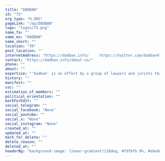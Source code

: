 ```yaml
---
title: "DADBAN"
id: "75"
org_type: "H_ORG"
pageLink: "/op/DADBAN"
logo: "logos/75.png"
name_fa: ""
name_en: "DADBAN"
name_short: ""
location: "TR"
post_location: ""
internetAddress: "https://dadban.info/     https://twitter.com/dadban4"
contact: "https://dadban.info/about-us/"
phone: ""
about: ""
expertise: "'Dadban' is an effort by a group of lawyers and jurists that started working in November 1400. The main goal of Dodban is to provide legal advice to citizens who work in the field of human rights in any way. In addition to counseling, Dodban produces educational content to inform citizens. It should be mentioned that Dodban does not have any commercial activity and offers all its services for free. Dadban is only a legal and educational base and is not affiliated with any political organization and does not follow any political line of thought."
history: ""
manifest: ""
coc: ""
estimation_of_members: ""
political_orientation: ""
markForEdit: ""
social_telegram: ""
social_facebook: "None"
social_youtube: ""
social_x: "None"
social_instagram: "None"
created_at: ""
updated_at: ""
mark_for_delete: ""
delete_reason: ""
deleted_at: ""
headerBg: "background-image: linear-gradient(120deg, #fdfbfb 0%, #ebedee 100%);"
---
```

